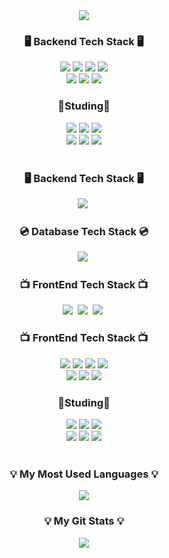 <div align=center>
	<img src="https://capsule-render.vercel.app/api?type=waving&color=auto&height=200&section=header&text=YeongJu's%20github&fontSize=80&animation=fadeIn&fontAlignY=38&desc=&descAlignY=51&descAlign=62"/>
</div>


<div align="center">
	<h3 align="center">🖥  Backend Tech Stack  🖥</h3>
	<img src="https://img.shields.io/badge/Java-007396?style=flat&logo=Conda-Forge&logoColor=white" />
	<img src="https://img.shields.io/badge/HTML5-E34F26?style=flat&logo=HTML5&logoColor=white" />
	<img src="https://img.shields.io/badge/CSS3-1572B6?style=flat&logo=CSS3&logoColor=white" />
	<img src="https://img.shields.io/badge/JavaScript-F7DF1E?style=flat&logo=JavaScript&logoColor=white" />
	<br>	
	<img src="https://img.shields.io/badge/MySQL-4479A1?style=flat&logo=MySQL&logoColor=white" />
	<img src="https://img.shields.io/badge/MariaDB-003545?style=flat&logo=MariaDB&logoColor=white" />
	<img src="https://img.shields.io/badge/Mybatis-000000?style=flat&logo=Fluentd&logoColor=white" />
   	<h3>📃Studing📃</h3>
   	 <div>
        <img src="https://img.shields.io/badge/Spring-6db33f)?style=flat-square&logo=Spring&logoColor=white"/>
        <img src="https://img.shields.io/badge/Springboot-6DB33F?style=flat&logo=springboot&logoColor=white"/>	
	<img src="https://img.shields.io/badge/nodedotjs-339933?style=flat&logo=nodedotjs&logoColor=white"/>
	<br>
	<img src="https://img.shields.io/badge/react-61DAFB?style=flat&logo=react&logoColor=white"/>
	<img src="https://img.shields.io/badge/axios-5A29E4?style=flat&logo=axios&logoColor=white"/>
	<img src="https://img.shields.io/badge/express-000000?style=flat&logo=express&logoColor=white"/>
        </div><br>
</div>





<h3 align="center">🖥  Backend Tech Stack  🖥</h3>

<div align="center">
<img src="https://img.shields.io/badge/SpringBoot-6DB33F?style=flat-square&logo=Spring&logoColor=white"/></a>&nbsp 
</div>

<h3 align="center">💿 Database Tech Stack 💿</h3>

<div align="center">
  <img src="https://img.shields.io/badge/Mysql-E6B91E?style=flat-square&logo=MySql&logoColor=white"/></a>&nbsp 
</div>

<h3 align="center">📺 FrontEnd Tech Stack 📺</h3>

<div align="center">
  <img src="https://img.shields.io/badge/HTML5-E34F26?style=flat-square&logo=HTML5&logoColor=white"/></a>&nbsp
  <img src="https://img.shields.io/badge/CSS3-1572B6?style=flat-square&logo=CSS3&logoColor=white"/></a>&nbsp
  <img src="https://img.shields.io/badge/React-61DAFB?style=flat-square&logo=React&logoColor=white"/></a>&nbsp
</div>

<div align="center">
	<h3>📺 FrontEnd Tech Stack 📺</h3>
	<img src="https://img.shields.io/badge/Java-007396?style=flat&logo=Conda-Forge&logoColor=white" />
	<img src="https://img.shields.io/badge/HTML5-E34F26?style=flat&logo=HTML5&logoColor=white" />
	<img src="https://img.shields.io/badge/CSS3-1572B6?style=flat&logo=CSS3&logoColor=white" />
	<img src="https://img.shields.io/badge/JavaScript-F7DF1E?style=flat&logo=JavaScript&logoColor=white" />
	<br>	
	<img src="https://img.shields.io/badge/MySQL-4479A1?style=flat&logo=MySQL&logoColor=white" />
	<img src="https://img.shields.io/badge/MariaDB-003545?style=flat&logo=MariaDB&logoColor=white" />
	<img src="https://img.shields.io/badge/Mybatis-000000?style=flat&logo=Fluentd&logoColor=white" />
   	<p><h3>📃Studing📃</h3></p>
   	 <div>
        <img src="https://img.shields.io/badge/Spring-6db33f)?style=flat-square&logo=Spring&logoColor=white"/>
        <img src="https://img.shields.io/badge/Springboot-6DB33F?style=flat&logo=springboot&logoColor=white"/>	
	<img src="https://img.shields.io/badge/nodedotjs-339933?style=flat&logo=nodedotjs&logoColor=white"/>
	<br>
	<img src="https://img.shields.io/badge/react-61DAFB?style=flat&logo=react&logoColor=white"/>
	<img src="https://img.shields.io/badge/axios-5A29E4?style=flat&logo=axios&logoColor=white"/>
	<img src="https://img.shields.io/badge/express-000000?style=flat&logo=express&logoColor=white"/>
        </div><br>
</div>




<h3 align="center">💡 My Most Used Languages 💡</h3>
<p align="center">
  <a href="https://github.com/cyj083386">
    <img align="center" src="https://github-readme-stats.vercel.app/api/top-langs/?username=daveg7lee&layout=compact&show_icons=true&show_owner=true&hide_title=false&theme=nord&" />
  </a>
</p>

<h3 align="center">💡 My Git Stats 💡</h3>
<div align="center">
  <img src="https://github-readme-stats.vercel.app/api?username=cyj083386&theme=dark&include_all_commits=true" />
</div>

</div>
